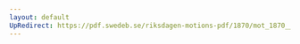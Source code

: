 ```yaml
---
layout: default
UpRedirect: https://pdf.swedeb.se/riksdagen-motions-pdf/1870/mot_1870__ak__00225/mot_1870__ak__00225_003.pdf
---
```


